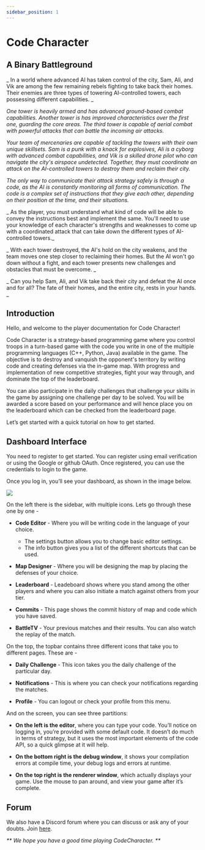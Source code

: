 ```yaml
---
sidebar_position: 1
---
```


# Code Character

## A Binary Battleground

_ In a world where advanced AI has taken control of the city, Sam, Ali, and Vik are among the few remaining rebels fighting to take back their homes. Their enemies are three types of towering AI-controlled towers, each possessing different capabilities. _

_One tower is heavily armed and has advanced ground-based combat capabilities. Another tower is has improved characteristics over the first one, guarding the core areas. The third tower is capable of aerial combat with powerful attacks that can battle the incoming air attacks._

_Your team of mercenaries are capable of tackling the towers with their own unique skillsets. Sam is a punk with a knack for explosives, Ali is a cyborg with advanced combat capabilities, and Vik is a skilled drone pilot who can navigate the city's airspace undetected. Together, they must coordinate an attack on the AI-controlled towers to destroy them and reclaim their city._

_The only way to communicate their attack strategy safely is through a code, as the AI is constantly monitoring all forms of communication. The code is a complex set of instructions that they give each other, depending on their position at the time, and their situations._

_ As the player, you must understand what kind of code will be able to convey the instructions best and implement the same. You'll need to use your knowledge of each character's strengths and weaknesses to come up with a coordinated attack that can take down the different types of AI-controlled towers._

_ With each tower destroyed, the AI's hold on the city weakens, and the team moves one step closer to reclaiming their homes. But the AI won't go down without a fight, and each tower presents new challenges and obstacles that must be overcome. _

_ Can you help Sam, Ali, and Vik take back their city and defeat the AI once and for all? The fate of their homes, and the entire city, rests in your hands. _

## Introduction

Hello, and welcome to the player documentation for Code Character!

Code Character is a strategy-based programming game where you control troops in a turn-based game with the code you write in one of the multiple programming languages (C++, Python, Java) available in the game. The objective is to destroy and vanquish the opponent's territory by writing code and creating defenses via the in-game map. With progress and implementation of new competitive strategies, fight your way through, and dominate the top of the leaderboard.

You can also participate in the daily challenges that challenge your skills in the game by assigning one challenge per day to be solved. You will be awarded a score
based on your performance and will hence place you on the leaderboard which can be checked from the leaderboard page.

Let’s get started with a quick tutorial on how to get started.

## Dashboard Interface

You need to register to get started. You can register using email verification or using the Google or github OAuth. Once registered, you can use the credentials to login to the game.

Once you log in, you’ll see your dashboard, as shown in the image below.

<img src="/img/Overview/Dashboard/dashboard.png"/>

On the left there is the sidebar, with multiple icons. Lets go through these one by one -

-   **Code Editor** - Where you will be writing code in the language of your choice.
    - The settings button allows you to change basic editor settings.
    - The info button gives you a list of the different shortcuts that can be used.

-   **Map Designer** - Where you will be designing the map by placing the defenses of your choice.

-   **Leaderboard** - Leadeboard shows where you stand among the other players and where you can also initiate a match against others from your tier.

-   **Commits** - This page shows the commit history of map and code which you have saved.

-   **BattleTV** - Your previous matches and their results. You can also watch the replay of the match.

On the top, the topbar contains three different icons that take you to different pages. These are -

-   **Daily Challenge** - This icon takes you the daily challenge of the particular day.

-   **Notifications** - This is where you can check your notifications regarding the matches.   

-   **Profile** - You can logout or check your profile from this menu.

And on the screen, you can see three partitions:

-   **On the left is the editor**, where you can type your code. You’ll notice on logging in, you’re provided with some default code. It doesn’t do much in terms of strategy, but it uses the most important elements of the code API, so a quick glimpse at it will help.

-   **On the bottom right is the debug window**, it shows your compilation errors at compile time, your debug logs and errors at runtime.

-   **On the top right is the renderer window**, which actually displays your game. Use the mouse to pan around, and view your game after it’s complete.

## Forum

We also have a Discord forum where you can discuss or ask any of your doubts. Join [here](https://discord.gg/ePQrhrSNk5).

_** We hope you have a good time playing CodeCharacter. **_
